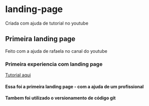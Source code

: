 # landing-page
Criada com ajuda de tutorial no youtube
## Primeira landing page
Feito com a ajuda de rafaela no canal do youtube
### Primeira experiencia com landing page 
[Tutorial aqui](https://www.youtube.com/watch?v=llF6vD-RljE)
#### Essa foi a primeira landing page - com a ajuda de um profissional
#### Tambem foi utilizado o versionamento de código git 
